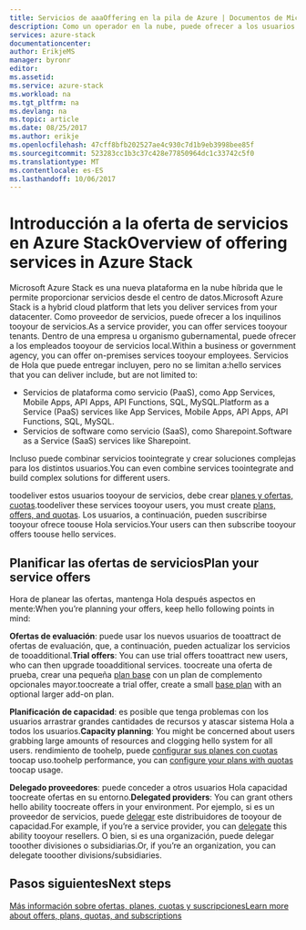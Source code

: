 ```yaml
---
title: Servicios de aaaOffering en la pila de Azure | Documentos de Microsoft
description: Como un operador en la nube, puede ofrecer a los usuarios de servicios tooyour.
services: azure-stack
documentationcenter: 
author: ErikjeMS
manager: byronr
editor: 
ms.assetid: 
ms.service: azure-stack
ms.workload: na
ms.tgt_pltfrm: na
ms.devlang: na
ms.topic: article
ms.date: 08/25/2017
ms.author: erikje
ms.openlocfilehash: 47cff8bfb202527ae4c930c7d1b9eb3998bee85f
ms.sourcegitcommit: 523283cc1b3c37c428e77850964dc1c33742c5f0
ms.translationtype: MT
ms.contentlocale: es-ES
ms.lasthandoff: 10/06/2017
---
```

# <a name="overview-of-offering-services-in-azure-stack"></a><span data-ttu-id="829f4-103">Introducción a la oferta de servicios en Azure Stack</span><span class="sxs-lookup"><span data-stu-id="829f4-103">Overview of offering services in Azure Stack</span></span>

<span data-ttu-id="829f4-104">Microsoft Azure Stack es una nueva plataforma en la nube híbrida que le permite proporcionar servicios desde el centro de datos.</span><span class="sxs-lookup"><span data-stu-id="829f4-104">Microsoft Azure Stack is a hybrid cloud platform that lets you deliver services from your datacenter.</span></span> <span data-ttu-id="829f4-105">Como proveedor de servicios, puede ofrecer a los inquilinos tooyour de servicios.</span><span class="sxs-lookup"><span data-stu-id="829f4-105">As a service provider, you can offer services tooyour tenants.</span></span> <span data-ttu-id="829f4-106">Dentro de una empresa u organismo gubernamental, puede ofrecer a los empleados tooyour de servicios local.</span><span class="sxs-lookup"><span data-stu-id="829f4-106">Within a business or government agency, you can offer on-premises services tooyour employees.</span></span> <span data-ttu-id="829f4-107">Servicios de Hola que puede entregar incluyen, pero no se limitan a:</span><span class="sxs-lookup"><span data-stu-id="829f4-107">hello services that you can deliver include, but are not limited to:</span></span>

- <span data-ttu-id="829f4-108">Servicios de plataforma como servicio (PaaS), como App Services, Mobile Apps, API Apps, API Functions, SQL, MySQL.</span><span class="sxs-lookup"><span data-stu-id="829f4-108">Platform as a Service (PaaS) services like App Services, Mobile Apps, API Apps, API Functions, SQL, MySQL.</span></span>
- <span data-ttu-id="829f4-109">Servicios de software como servicio (SaaS), como Sharepoint.</span><span class="sxs-lookup"><span data-stu-id="829f4-109">Software as a Service (SaaS) services like Sharepoint.</span></span>

<span data-ttu-id="829f4-110">Incluso puede combinar servicios toointegrate y crear soluciones complejas para los distintos usuarios.</span><span class="sxs-lookup"><span data-stu-id="829f4-110">You can even combine services toointegrate and build complex solutions for different users.</span></span>

<span data-ttu-id="829f4-111">toodeliver estos usuarios tooyour de servicios, debe crear [planes y ofertas, cuotas](azure-stack-plan-offer-quota-overview.md).</span><span class="sxs-lookup"><span data-stu-id="829f4-111">toodeliver these services tooyour users, you must create [plans, offers, and quotas](azure-stack-plan-offer-quota-overview.md).</span></span> <span data-ttu-id="829f4-112">Los usuarios, a continuación, pueden suscribirse tooyour ofrece toouse Hola servicios.</span><span class="sxs-lookup"><span data-stu-id="829f4-112">Your users can then subscribe tooyour offers toouse hello services.</span></span>

## <a name="plan-your-service-offers"></a><span data-ttu-id="829f4-113">Planificar las ofertas de servicios</span><span class="sxs-lookup"><span data-stu-id="829f4-113">Plan your service offers</span></span>

<span data-ttu-id="829f4-114">Hora de planear las ofertas, mantenga Hola después aspectos en mente:</span><span class="sxs-lookup"><span data-stu-id="829f4-114">When you’re planning your offers, keep hello following points in mind:</span></span>

<span data-ttu-id="829f4-115">**Ofertas de evaluación**: puede usar los nuevos usuarios de tooattract de ofertas de evaluación, que, a continuación, pueden actualizar los servicios de tooadditional.</span><span class="sxs-lookup"><span data-stu-id="829f4-115">**Trial offers**: You can use trial offers tooattract new users, who can then upgrade tooadditional services.</span></span> <span data-ttu-id="829f4-116">toocreate una oferta de prueba, crear una pequeña [plan base](azure-stack-plan-offer-quota-overview.md#base-plan) con un plan de complemento opcionales mayor.</span><span class="sxs-lookup"><span data-stu-id="829f4-116">toocreate a trial offer, create a small [base plan](azure-stack-plan-offer-quota-overview.md#base-plan) with an optional larger add-on plan.</span></span>

<span data-ttu-id="829f4-117">**Planificación de capacidad**: es posible que tenga problemas con los usuarios arrastrar grandes cantidades de recursos y atascar sistema Hola a todos los usuarios.</span><span class="sxs-lookup"><span data-stu-id="829f4-117">**Capacity planning**: You might be concerned about users grabbing large amounts of resources and clogging hello system for all users.</span></span> <span data-ttu-id="829f4-118">rendimiento de toohelp, puede [configurar sus planes con cuotas](azure-stack-plan-offer-quota-overview.md#plans) toocap uso.</span><span class="sxs-lookup"><span data-stu-id="829f4-118">toohelp performance, you can [configure your plans with quotas](azure-stack-plan-offer-quota-overview.md#plans) toocap usage.</span></span>

<span data-ttu-id="829f4-119">**Delegado proveedores**: puede conceder a otros usuarios Hola capacidad toocreate ofertas en su entorno.</span><span class="sxs-lookup"><span data-stu-id="829f4-119">**Delegated providers**: You can grant others hello ability toocreate offers in your environment.</span></span> <span data-ttu-id="829f4-120">Por ejemplo, si es un proveedor de servicios, puede [delegar](azure-stack-delegated-provider.md) este distribuidores de tooyour de capacidad.</span><span class="sxs-lookup"><span data-stu-id="829f4-120">For example, if you’re a service provider, you can [delegate](azure-stack-delegated-provider.md) this ability tooyour resellers.</span></span> <span data-ttu-id="829f4-121">O bien, si es una organización, puede delegar tooother divisiones o subsidiarias.</span><span class="sxs-lookup"><span data-stu-id="829f4-121">Or, if you’re an organization, you can delegate tooother divisions/subsidiaries.</span></span>

## <a name="next-steps"></a><span data-ttu-id="829f4-122">Pasos siguientes</span><span class="sxs-lookup"><span data-stu-id="829f4-122">Next steps</span></span>
[<span data-ttu-id="829f4-123">Más información sobre ofertas, planes, cuotas y suscripciones</span><span class="sxs-lookup"><span data-stu-id="829f4-123">Learn more about offers, plans, quotas, and subscriptions</span></span>](azure-stack-plan-offer-quota-overview.md)

